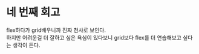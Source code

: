 # 네 번째 회고

flex하다가 grid배우니까 진짜 천사로 보인다.  
하지만 어려운걸 더 잘하고 싶은 욕심이 있다보니 grid보다 flex를 더 연습해보고 싶다는 생각이 든다.
